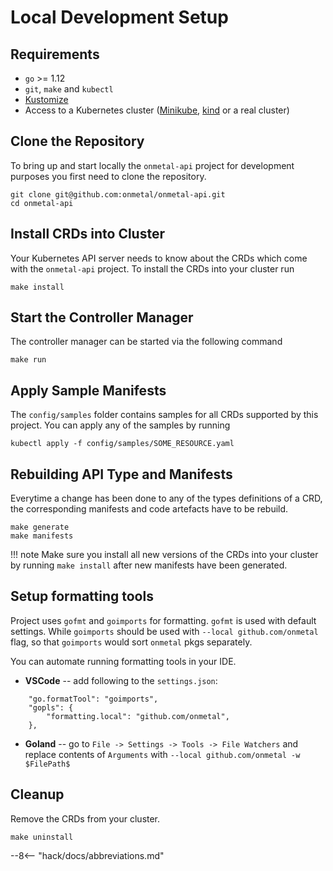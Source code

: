 # Local Development Setup

## Requirements 

* `go` >= 1.12
* `git`, `make` and `kubectl`
* [Kustomize](https://kustomize.io/)
* Access to a Kubernetes cluster ([Minikube](https://minikube.sigs.k8s.io/docs/), [kind](https://kind.sigs.k8s.io/) or a real cluster)

## Clone the Repository

To bring up and start locally the `onmetal-api` project for development purposes you first need to clone the repository.

```shell
git clone git@github.com:onmetal/onmetal-api.git
cd onmetal-api
```

## Install CRDs into Cluster

Your Kubernetes API server needs to know about the CRDs which come with the `onmetal-api` project. 
To install the CRDs into your cluster run

```shell
make install
```

## Start the Controller Manager

The controller manager can be started via the following command

```shell
make run
```

## Apply Sample Manifests

The `config/samples` folder contains samples for all CRDs supported by this project. You can apply any of the samples by
running

```shell
kubectl apply -f config/samples/SOME_RESOURCE.yaml
```

## Rebuilding API Type and Manifests

Everytime a change has been done to any of the types definitions of a CRD, the corresponding manifests and code artefacts
have to be rebuild.

```shell
make generate
make manifests
```

!!! note
    Make sure you install all new versions of the CRDs into your cluster by running `make install` after new manifests 
    have been generated.

## Setup formatting tools

Project uses `gofmt` and `goimports` for formatting. `gofmt` is used with default settings. While `goimports` should be used with `--local github.com/onmetal` flag, so that `goimports` would sort `onmetal` pkgs separately.

You can automate running formatting tools in your IDE.

- **VSCode** -- add following to the `settings.json`:
```
    "go.formatTool": "goimports",
    "gopls": {
        "formatting.local": "github.com/onmetal",
    },
```
- **Goland** -- go to `File -> Settings -> Tools -> File Watchers` and replace contents of `Arguments` with `--local github.com/onmetal -w $FilePath$`

## Cleanup

Remove the CRDs from your cluster.

```shell
make uninstall
```

--8<-- "hack/docs/abbreviations.md"